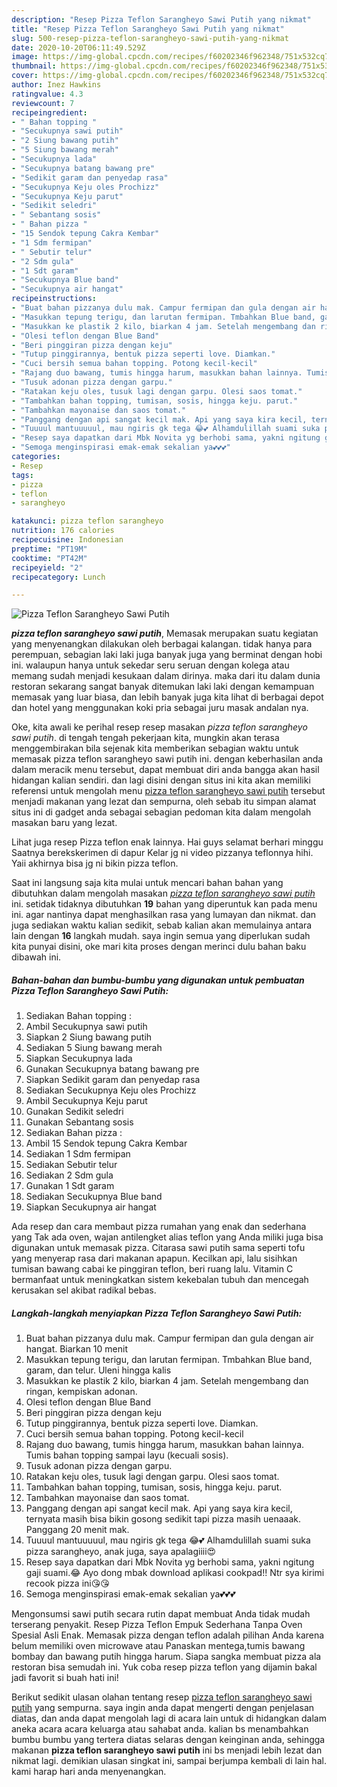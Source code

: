 ```yaml
---
description: "Resep Pizza Teflon Sarangheyo Sawi Putih yang nikmat"
title: "Resep Pizza Teflon Sarangheyo Sawi Putih yang nikmat"
slug: 500-resep-pizza-teflon-sarangheyo-sawi-putih-yang-nikmat
date: 2020-10-20T06:11:49.529Z
image: https://img-global.cpcdn.com/recipes/f60202346f962348/751x532cq70/pizza-teflon-sarangheyo-sawi-putih-foto-resep-utama.jpg
thumbnail: https://img-global.cpcdn.com/recipes/f60202346f962348/751x532cq70/pizza-teflon-sarangheyo-sawi-putih-foto-resep-utama.jpg
cover: https://img-global.cpcdn.com/recipes/f60202346f962348/751x532cq70/pizza-teflon-sarangheyo-sawi-putih-foto-resep-utama.jpg
author: Inez Hawkins
ratingvalue: 4.3
reviewcount: 7
recipeingredient:
- " Bahan topping "
- "Secukupnya sawi putih"
- "2 Siung bawang putih"
- "5 Siung bawang merah"
- "Secukupnya lada"
- "Secukupnya batang bawang pre"
- "Sedikit garam dan penyedap rasa"
- "Secukupnya Keju oles Prochizz"
- "Secukupnya Keju parut"
- "Sedikit seledri"
- " Sebantang sosis"
- " Bahan pizza "
- "15 Sendok tepung Cakra Kembar"
- "1 Sdm fermipan"
- " Sebutir telur"
- "2 Sdm gula"
- "1 Sdt garam"
- "Secukupnya Blue band"
- "Secukupnya air hangat"
recipeinstructions:
- "Buat bahan pizzanya dulu mak. Campur fermipan dan gula dengan air hangat. Biarkan 10 menit"
- "Masukkan tepung terigu, dan larutan fermipan. Tmbahkan Blue band, garam, dan telur. Uleni hingga kalis"
- "Masukkan ke plastik 2 kilo, biarkan 4 jam. Setelah mengembang dan ringan, kempiskan adonan."
- "Olesi teflon dengan Blue Band"
- "Beri pinggiran pizza dengan keju"
- "Tutup pinggirannya, bentuk pizza seperti love. Diamkan."
- "Cuci bersih semua bahan topping. Potong kecil-kecil"
- "Rajang duo bawang, tumis hingga harum, masukkan bahan lainnya. Tumis bahan topping sampai layu (kecuali sosis)."
- "Tusuk adonan pizza dengan garpu."
- "Ratakan keju oles, tusuk lagi dengan garpu. Olesi saos tomat."
- "Tambahkan bahan topping, tumisan, sosis, hingga keju. parut."
- "Tambahkan mayonaise dan saos tomat."
- "Panggang dengan api sangat kecil mak. Api yang saya kira kecil, ternyata masih bisa bikin gosong sedikit tapi pizza masih uenaaak. Panggang 20 menit mak."
- "Tuuuul mantuuuuul, mau ngiris gk tega 😂💕 Alhamdulillah suami suka pizza sarangheyo, anak juga, saya apalagiiii😍"
- "Resep saya dapatkan dari Mbk Novita yg berhobi sama, yakni ngitung gaji suami.😂 Ayo dong mbak download aplikasi cookpad!! Ntr sya kirimi recook pizza ini😘😘"
- "Semoga menginspirasi emak-emak sekalian ya💕💕💕"
categories:
- Resep
tags:
- pizza
- teflon
- sarangheyo

katakunci: pizza teflon sarangheyo 
nutrition: 176 calories
recipecuisine: Indonesian
preptime: "PT19M"
cooktime: "PT42M"
recipeyield: "2"
recipecategory: Lunch

---
```



![Pizza Teflon Sarangheyo Sawi Putih](https://img-global.cpcdn.com/recipes/f60202346f962348/751x532cq70/pizza-teflon-sarangheyo-sawi-putih-foto-resep-utama.jpg)

<b><i>pizza teflon sarangheyo sawi putih</i></b>, Memasak merupakan suatu kegiatan yang menyenangkan dilakukan oleh berbagai kalangan. tidak hanya para perempuan, sebagian laki laki juga banyak juga yang berminat dengan hobi ini. walaupun hanya untuk sekedar seru seruan dengan kolega atau memang sudah menjadi kesukaan dalam dirinya. maka dari itu dalam dunia restoran sekarang sangat banyak ditemukan laki laki dengan kemampuan memasak yang luar biasa, dan lebih banyak juga kita lihat di berbagai depot dan hotel yang menggunakan koki pria sebagai juru masak andalan nya.

Oke, kita awali ke perihal resep resep masakan <i>pizza teflon sarangheyo sawi putih</i>. di tengah tengah pekerjaan kita, mungkin akan terasa menggembirakan bila sejenak kita memberikan sebagian waktu untuk memasak pizza teflon sarangheyo sawi putih ini. dengan keberhasilan anda dalam meracik menu tersebut, dapat membuat diri anda bangga akan hasil hidangan kalian sendiri. dan lagi disini dengan situs ini kita akan memiliki referensi untuk mengolah menu <u>pizza teflon sarangheyo sawi putih</u> tersebut menjadi makanan yang lezat dan sempurna, oleh sebab itu simpan alamat situs ini di gadget anda sebagai sebagian pedoman kita dalam mengolah masakan baru yang lezat.

Lihat juga resep Pizza teflon enak lainnya. Hai guys selamat berhari minggu Saatnya berekskerimen di dapur Kelar jg ni video pizzanya teflonnya hihi. Yaii akhirnya bisa jg ni bikin pizza teflon.


Saat ini langsung saja kita mulai untuk mencari bahan bahan yang dibutuhkan dalam mengolah masakan <u><i>pizza teflon sarangheyo sawi putih</i></u> ini. setidak tidaknya dibutuhkan <b>19</b> bahan yang diperuntuk kan pada menu ini. agar nantinya dapat menghasilkan rasa yang lumayan dan nikmat. dan juga sediakan waktu kalian sedikit, sebab kalian akan memulainya antara lain dengan <b>16</b> langkah mudah. saya ingin semua yang diperlukan sudah kita punyai disini, oke mari kita proses dengan merinci dulu bahan baku dibawah ini.

<!--inarticleads1-->

##### Bahan-bahan dan bumbu-bumbu yang digunakan untuk pembuatan Pizza Teflon Sarangheyo Sawi Putih:

1. Sediakan  Bahan topping :
1. Ambil Secukupnya sawi putih
1. Siapkan 2 Siung bawang putih
1. Sediakan 5 Siung bawang merah
1. Siapkan Secukupnya lada
1. Gunakan Secukupnya batang bawang pre
1. Siapkan Sedikit garam dan penyedap rasa
1. Sediakan Secukupnya Keju oles Prochizz
1. Ambil Secukupnya Keju parut
1. Gunakan Sedikit seledri
1. Gunakan  Sebantang sosis
1. Sediakan  Bahan pizza :
1. Ambil 15 Sendok tepung Cakra Kembar
1. Sediakan 1 Sdm fermipan
1. Sediakan  Sebutir telur
1. Sediakan 2 Sdm gula
1. Gunakan 1 Sdt garam
1. Sediakan Secukupnya Blue band
1. Siapkan Secukupnya air hangat


Ada resep dan cara membaut pizza rumahan yang enak dan sederhana yang Tak ada oven, wajan antilengket alias teflon yang Anda miliki juga bisa digunakan untuk memasak pizza. Citarasa sawi putih sama seperti tofu yang menyerap rasa dari makanan apapun. Kecilkan api, lalu sisihkan tumisan bawang cabai ke pinggiran teflon, beri ruang lalu. Vitamin C bermanfaat untuk meningkatkan sistem kekebalan tubuh dan mencegah kerusakan sel akibat radikal bebas. 

<!--inarticleads2-->

##### Langkah-langkah menyiapkan Pizza Teflon Sarangheyo Sawi Putih:

1. Buat bahan pizzanya dulu mak. Campur fermipan dan gula dengan air hangat. Biarkan 10 menit
1. Masukkan tepung terigu, dan larutan fermipan. Tmbahkan Blue band, garam, dan telur. Uleni hingga kalis
1. Masukkan ke plastik 2 kilo, biarkan 4 jam. Setelah mengembang dan ringan, kempiskan adonan.
1. Olesi teflon dengan Blue Band
1. Beri pinggiran pizza dengan keju
1. Tutup pinggirannya, bentuk pizza seperti love. Diamkan.
1. Cuci bersih semua bahan topping. Potong kecil-kecil
1. Rajang duo bawang, tumis hingga harum, masukkan bahan lainnya. Tumis bahan topping sampai layu (kecuali sosis).
1. Tusuk adonan pizza dengan garpu.
1. Ratakan keju oles, tusuk lagi dengan garpu. Olesi saos tomat.
1. Tambahkan bahan topping, tumisan, sosis, hingga keju. parut.
1. Tambahkan mayonaise dan saos tomat.
1. Panggang dengan api sangat kecil mak. Api yang saya kira kecil, ternyata masih bisa bikin gosong sedikit tapi pizza masih uenaaak. Panggang 20 menit mak.
1. Tuuuul mantuuuuul, mau ngiris gk tega 😂💕 Alhamdulillah suami suka pizza sarangheyo, anak juga, saya apalagiiii😍
1. Resep saya dapatkan dari Mbk Novita yg berhobi sama, yakni ngitung gaji suami.😂 Ayo dong mbak download aplikasi cookpad!! Ntr sya kirimi recook pizza ini😘😘
1. Semoga menginspirasi emak-emak sekalian ya💕💕💕


Mengonsumsi sawi putih secara rutin dapat membuat Anda tidak mudah terserang penyakit. Resep Pizza Teflon Empuk Sederhana Tanpa Oven Spesial Asli Enak. Memasak pizza dengan teflon adalah pilihan Anda karena belum memiliki oven microwave atau Panaskan mentega,tumis bawang bombay dan bawang putih hingga harum. Siapa sangka membuat pizza ala restoran bisa semudah ini. Yuk coba resep pizza teflon yang dijamin bakal jadi favorit si buah hati ini! 

Berikut sedikit ulasan olahan tentang resep <u>pizza teflon sarangheyo sawi putih</u> yang sempurna. saya ingin anda dapat mengerti dengan penjelasan diatas, dan anda dapat mengolah lagi di acara lain untuk di hidangkan dalam aneka acara acara keluarga atau sahabat anda. kalian bs menambahkan bumbu bumbu yang tertera diatas selaras dengan keinginan anda, sehingga makanan <b>pizza teflon sarangheyo sawi putih</b> ini bs menjadi lebih lezat dan nikmat lagi. demikian ulasan singkat ini, sampai berjumpa kembali di lain hal. kami harap hari anda menyenangkan.
